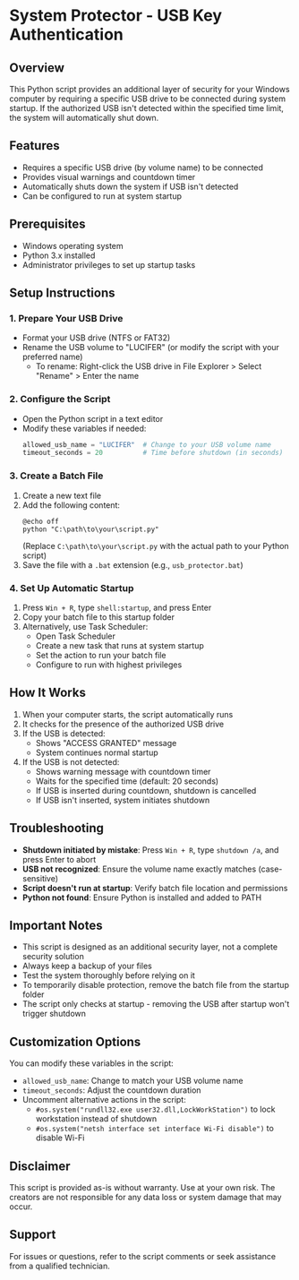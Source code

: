 

# System Protector - USB Key Authentication

## Overview
This Python script provides an additional layer of security for your Windows computer by requiring a specific USB drive to be connected during system startup. If the authorized USB isn't detected within the specified time limit, the system will automatically shut down.

## Features
- Requires a specific USB drive (by volume name) to be connected
- Provides visual warnings and countdown timer
- Automatically shuts down the system if USB isn't detected
- Can be configured to run at system startup

## Prerequisites
- Windows operating system
- Python 3.x installed
- Administrator privileges to set up startup tasks

## Setup Instructions

### 1. Prepare Your USB Drive
- Format your USB drive (NTFS or FAT32)
- Rename the USB volume to "LUCIFER" (or modify the script with your preferred name)
  - To rename: Right-click the USB drive in File Explorer > Select "Rename" > Enter the name

### 2. Configure the Script
- Open the Python script in a text editor
- Modify these variables if needed:
  ```python
  allowed_usb_name = "LUCIFER"  # Change to your USB volume name
  timeout_seconds = 20          # Time before shutdown (in seconds)
  ```

### 3. Create a Batch File
1. Create a new text file
2. Add the following content:
   ```batch
   @echo off
   python "C:\path\to\your\script.py"
   ```
   (Replace `C:\path\to\your\script.py` with the actual path to your Python script)
3. Save the file with a `.bat` extension (e.g., `usb_protector.bat`)

### 4. Set Up Automatic Startup
1. Press `Win + R`, type `shell:startup`, and press Enter
2. Copy your batch file to this startup folder
3. Alternatively, use Task Scheduler:
   - Open Task Scheduler
   - Create a new task that runs at system startup
   - Set the action to run your batch file
   - Configure to run with highest privileges

## How It Works
1. When your computer starts, the script automatically runs
2. It checks for the presence of the authorized USB drive
3. If the USB is detected:
   - Shows "ACCESS GRANTED" message
   - System continues normal startup
4. If the USB is not detected:
   - Shows warning message with countdown timer
   - Waits for the specified time (default: 20 seconds)
   - If USB is inserted during countdown, shutdown is cancelled
   - If USB isn't inserted, system initiates shutdown

## Troubleshooting
- **Shutdown initiated by mistake**: Press `Win + R`, type `shutdown /a`, and press Enter to abort
- **USB not recognized**: Ensure the volume name exactly matches (case-sensitive)
- **Script doesn't run at startup**: Verify batch file location and permissions
- **Python not found**: Ensure Python is installed and added to PATH

## Important Notes
- This script is designed as an additional security layer, not a complete security solution
- Always keep a backup of your files
- Test the system thoroughly before relying on it
- To temporarily disable protection, remove the batch file from the startup folder
- The script only checks at startup - removing the USB after startup won't trigger shutdown

## Customization Options
You can modify these variables in the script:
- `allowed_usb_name`: Change to match your USB volume name
- `timeout_seconds`: Adjust the countdown duration
- Uncomment alternative actions in the script:
  - `#os.system("rundll32.exe user32.dll,LockWorkStation")` to lock workstation instead of shutdown
  - `#os.system("netsh interface set interface Wi-Fi disable")` to disable Wi-Fi

## Disclaimer
This script is provided as-is without warranty. Use at your own risk. The creators are not responsible for any data loss or system damage that may occur.

## Support
For issues or questions, refer to the script comments or seek assistance from a qualified technician.
